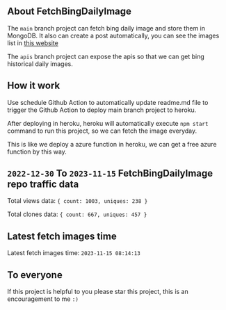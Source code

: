 ## About FetchBingDailyImage

The `main` branch project can fetch bing daily image and store them in MongoDB.
It also can create a post automatically, you can see the images list in [this website](https://oursalbum.netlify.app)

The `apis` branch project can expose the apis so that we can get bing historical daily images.

## How it work

Use schedule Github Action to automatically update readme.md file to trigger the Github Action to deploy main branch project to heroku.

After deploying in heroku, heroku will automatically execute `npm start` command to run this project, so we can fetch the image everyday.

This is like we deploy a azure function in heroku, we can get a free azure function by this way.

## `2022-12-30` To `2023-11-15` FetchBingDailyImage repo traffic data

Total views data: `{ count: 1003, uniques: 238 }`

Total clones data: `{ count: 667, uniques: 457 }`

## Latest fetch images time

Latest fetch images time: `2023-11-15 08:14:13`

## To everyone

If this project is helpful to you please star this project, this is an encouragement to me `:)`



